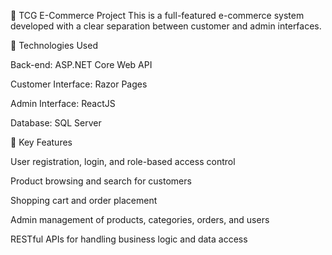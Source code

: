 🛒 TCG E-Commerce Project
This is a full-featured e-commerce system developed with a clear separation between customer and admin interfaces.

🔧 Technologies Used

Back-end: ASP.NET Core Web API

Customer Interface: Razor Pages

Admin Interface: ReactJS

Database: SQL Server

🧩 Key Features

User registration, login, and role-based access control

Product browsing and search for customers

Shopping cart and order placement

Admin management of products, categories, orders, and users

RESTful APIs for handling business logic and data access
